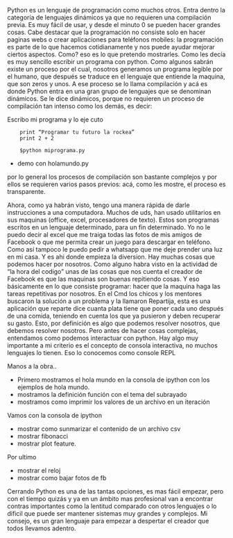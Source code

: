 Python es un lenguaje de programación como muchos otros. 
Entra dentro la categoría de lenguajes dinámicos ya que no requieren una compilación previa. Es muy fácil de usar, y desde el minuto 0 se pueden hacer grandes cosas.
Cabe destacar que la programación no consiste solo en hacer paginas webs o crear aplicaciones para teléfonos mobiles: la programación es parte de lo que hacemos cotidianamente y nos puede ayudar mejorar ciertos aspectos. Como? eso es lo que pretendo mostrarles.
Como les decía es muy sencillo escribir un programa con python. Como algunos sabrán existe un proceso por el cual, nosotros generamos un programa legible por el humano, que después se traduce en el lenguaje que entiende la maquina, que son zeros y unos. A ese proceso se lo llama compilación y acá es donde Python entra en una gran grupo de lenguajes que se denominan dinámicos. Se le dice dinámicos, porque no requieren un proceso de compilación tan intenso como los demás, es decir:

Escribo mi programa y lo eje	cuto

		print “Programar tu futuro la rockea”
		print 2 + 2

		$python miprograma.py


* demo con holamundo.py

por lo general los procesos de compilación son bastante complejos y por ellos se requieren varios pasos previos: acá, como les mostre, el proceso es transparente.

Ahora, como ya habrán visto, tengo una manera rápida de darle instrucciones a una computadora. Muchos de uds, han usado utilitarios en sus maquinas (office, excel, procesadores de texto). Estos son programas escritos en un lenguaje determinado, para un fin determinado. Yo no le puedo decir al excel que me traiga todas las fotos de mis amigos de Facebook o que me permita crear un juego para descargar en teléfono. Como así tampoco le puedo pedir a whatsapp que me deje prender una luz en  mi casa. 
Y es ahi donde empieza la diversion. Hay muchas cosas que podemos hacer por nosotros.
Como alguno habra visto en la actividad de “la hora del codigo” unas de las cosas que nos cuenta el creador de Facebook es que las maquinas son buenas repitiendo cosas. Y eso básicamente en lo que consiste programar: hacer que la maquina haga las tareas repetitivas por nosotros. En el Cmd los chicos y los mentores buscaron la solución a un problema y la llamaron Repartija, esta es una aplicación que reparte dice cuanta plata tiene que poner cada uno después de una comida, teniendo en cuenta los que ya pusieron y deben recuperar su gasto. Esto, por definición es algo que podemos resolver nosotros, que debemos resolver nosotros.
Pero antes de hacer cosas complejas, entendamos como podemos interactuar con python.
Hay algo muy importante a mi criterio es el concepto de consola interactiva, no muchos lenguajes lo tienen. Eso lo conocemos como console REPL


Manos a la obra..
* Primero mostramos el hola mundo en la consola de ipython con los ejemplos de hola mundo.
* mostramos la definición función con el tema del subrayado
* mostramos como imprimir los valores de un archivo en un iteración


Vamos con la consola de ipython
* mostrar como sunmarizar el contenido de un archivo csv
* mostrar fibonacci
* mostrar plot feature.

Por ultimo
* mostrar el reloj
* mostrar como bajar fotos de fb

Cerrando
Python es una de las tantas opciones, es mas fácil empezar, pero con el tiempo quizás y ya en un ámbito mas profesional van a encontrar contras importantes como la lentitud comparado con otros lenguajes o lo dificil que puede ser mantener sistemas muy  grandes y complejos.
Mi consejo, es un gran lenguaje para empezar a despertar el creador que todos llevamos adentro.


